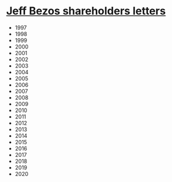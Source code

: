 # [Jeff Bezos shareholders letters](https://ir.aboutamazon.com/annual-reports-proxies-and-shareholder-letters/default.aspx)

* 1997
* 1998
* 1999
* 2000
* 2001
* 2002
* 2003
* 2004
* 2005
* 2006
* 2007
* 2008
* 2009
* 2010
* 2011
* 2012
* 2013
* 2014
* 2015
* 2016
* 2017
* 2018
* 2019
* 2020
